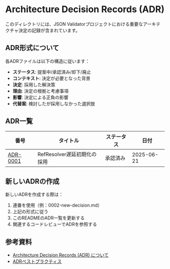 # Architecture Decision Records (ADR)

このディレクトリには、JSON Validatorプロジェクトにおける重要なアーキテクチャ決定の記録が含まれています。

## ADR形式について

各ADRファイルは以下の構造に従います：

- **ステータス**: 提案中/承認済み/却下/廃止
- **コンテキスト**: 決定が必要となった背景
- **決定**: 採用した解決策
- **理由**: 決定の根拠と考慮事項
- **影響**: 決定による正負の影響
- **代替案**: 検討したが採用しなかった選択肢

## ADR一覧

| 番号 | タイトル | ステータス | 日付 |
|------|----------|------------|------|
| [ADR-0001](./0001-refresolver-lazy-initialization.md) | RefResolver遅延初期化の採用 | 承認済み | 2025-06-21 |

## 新しいADRの作成

新しいADRを作成する際は：

1. 連番を使用（例：0002-new-decision.md）
2. 上記の形式に従う
3. このREADMEのADR一覧を更新する
4. 関連するコードレビューでADRを参照する

## 参考資料

- [Architecture Decision Records (ADR) について](https://adr.github.io/)
- [ADRベストプラクティス](https://github.com/joelparkerhenderson/architecture-decision-record)